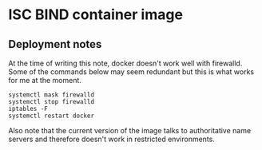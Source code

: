# ISC BIND container image

## Deployment notes

At the time of writing this note, docker doesn't work well with firewalld.
Some of the commands below may seem redundant but this is what works for me
at the moment.

    systemctl mask firewalld
    systemctl stop firewalld
    iptables -F
    systemctl restart docker

Also note that the current version of the image talks to authoritative name
servers and therefore doesn't work in restricted environments.
